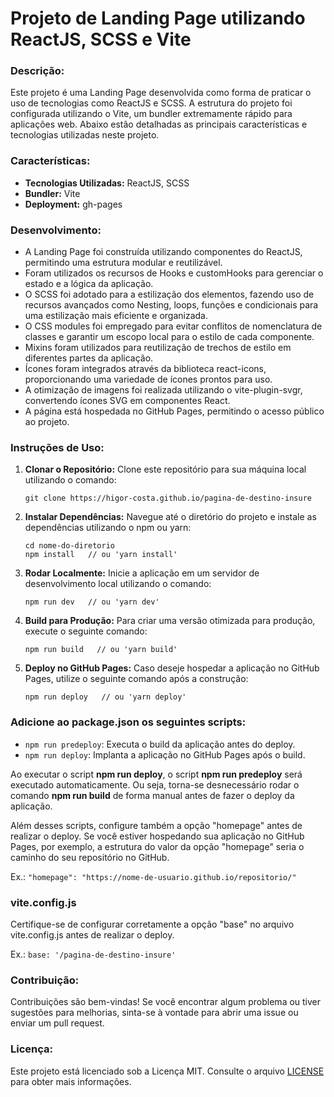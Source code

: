 # **Projeto de Landing Page utilizando ReactJS, SCSS e Vite**

### Descrição:
Este projeto é uma Landing Page desenvolvida como forma de praticar o uso de tecnologias como ReactJS e SCSS. A estrutura do projeto foi configurada utilizando o Vite, um bundler extremamente rápido para aplicações web. Abaixo estão detalhadas as principais características e tecnologias utilizadas neste projeto.

### Características:

- **Tecnologias Utilizadas:** ReactJS, SCSS
- **Bundler:** Vite
- **Deployment:** gh-pages

### Desenvolvimento:

- A Landing Page foi construída utilizando componentes do ReactJS, permitindo uma estrutura modular e reutilizável.
- Foram utilizados os recursos de Hooks e customHooks para gerenciar o estado e a lógica da aplicação.
- O SCSS foi adotado para a estilização dos elementos, fazendo uso de recursos avançados como Nesting, loops, funções e condicionais para uma estilização mais eficiente e organizada.
- O CSS modules foi empregado para evitar conflitos de nomenclatura de classes e garantir um escopo local para o estilo de cada componente.
- Mixins foram utilizados para reutilização de trechos de estilo em diferentes partes da aplicação.
- Ícones foram integrados através da biblioteca react-icons, proporcionando uma variedade de ícones prontos para uso.
- A otimização de imagens foi realizada utilizando o vite-plugin-svgr, convertendo ícones SVG em componentes React.
- A página está hospedada no GitHub Pages, permitindo o acesso público ao projeto.
  
### Instruções de Uso:

1. **Clonar o Repositório:** Clone este repositório para sua máquina local utilizando o comando:
   ```
   git clone https://higor-costa.github.io/pagina-de-destino-insure
   ```

2. **Instalar Dependências:** Navegue até o diretório do projeto e instale as dependências utilizando o npm ou yarn:
   ```
   cd nome-do-diretorio
   npm install   // ou 'yarn install'
   ```

3. **Rodar Localmente:** Inicie a aplicação em um servidor de desenvolvimento local utilizando o comando:
   ```
   npm run dev   // ou 'yarn dev'
   ```

4. **Build para Produção:** Para criar uma versão otimizada para produção, execute o seguinte comando:
   ```
   npm run build   // ou 'yarn build'
   ```

5. **Deploy no GitHub Pages:** Caso deseje hospedar a aplicação no GitHub Pages, utilize o seguinte comando após a construção:
   ```
   npm run deploy   // ou 'yarn deploy'
   ```
### Adicione ao package.json os seguintes scripts:
- `npm run predeploy`: Executa o build da aplicação antes do deploy.
- `npm run deploy`: Implanta a aplicação no GitHub Pages após o build.

Ao executar o script **npm run deploy**, o script **npm run predeploy** será executado automaticamente. Ou seja, torna-se desnecessário rodar o comando **npm run build** de forma manual antes de fazer o deploy da aplicação.

Além desses scripts, configure também a opção "homepage" antes de realizar o deploy. Se você estiver hospedando sua aplicação no GitHub Pages, por exemplo, a estrutura do valor da opção "homepage" seria o caminho do seu repositório no GitHub.

Ex.:  `"homepage": "https://nome-de-usuario.github.io/repositorio/"`

### vite.config.js
Certifique-se de configurar corretamente a opção "base" no arquivo vite.config.js antes de realizar o deploy.

Ex.: `base: '/pagina-de-destino-insure'`

### Contribuição:

Contribuições são bem-vindas! Se você encontrar algum problema ou tiver sugestões para melhorias, sinta-se à vontade para abrir uma issue ou enviar um pull request.

### Licença:

Este projeto está licenciado sob a Licença MIT. Consulte o arquivo [LICENSE](./LICENSE) para obter mais informações.

